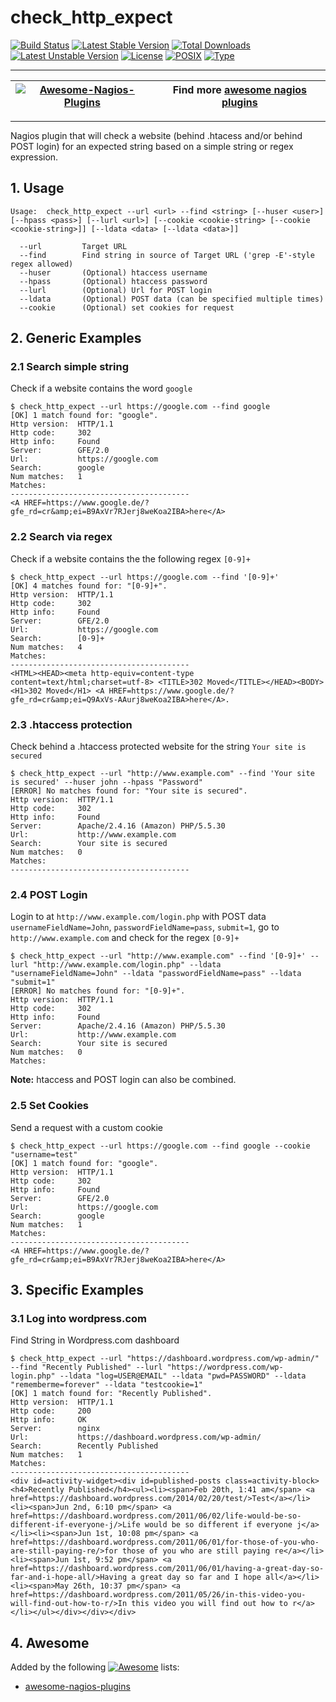 # check_http_expect

[![Build Status](https://travis-ci.org/cytopia/check_http_expect.svg?branch=master)](https://travis-ci.org/cytopia/check_http_expect)
[![Latest Stable Version](https://poser.pugx.org/cytopia/check_http_expect/v/stable)](https://packagist.org/packages/cytopia/check_http_expect) [![Total Downloads](https://poser.pugx.org/cytopia/check_http_expect/downloads)](https://packagist.org/packages/cytopia/check_http_expect) [![Latest Unstable Version](https://poser.pugx.org/cytopia/check_http_expect/v/unstable)](https://packagist.org/packages/cytopia/check_http_expect) [![License](https://poser.pugx.org/cytopia/check_http_expect/license)](http://opensource.org/licenses/MIT)
[![POSIX](https://img.shields.io/badge/posix-100%25-brightgreen.svg)](https://en.wikipedia.org/?title=POSIX)
[![Type](https://img.shields.io/badge/type-%2Fbin%2Fsh-red.svg)](https://en.wikipedia.org/?title=Bourne_shell)


---

| [![Awesome-Nagios-Plugins](https://raw.githubusercontent.com/cytopia/awesome-nagios-plugins/master/doc/img/awesome-nagios.png)](https://github.com/cytopia/awesome-nagios-plugins) | Find more [awesome nagios plugins](https://github.com/cytopia/awesome-nagios-plugins) |
|---|---|

---
Nagios plugin that will check a website (behind .htacess and/or behind POST login) for an expected string based on a simple string or regex expression.


## 1. Usage

```shell
Usage:  check_http_expect --url <url> --find <string> [--huser <user>] [--hpass <pass>] [--lurl <url>] [--cookie <cookie-string> [--cookie <cookie-string>]] [--ldata <data> [--ldata <data>]]

  --url         Target URL
  --find        Find string in source of Target URL ('grep -E'-style regex allowed)
  --huser       (Optional) htaccess username
  --hpass       (Optional) htaccess password
  --lurl        (Optional) Url for POST login
  --ldata       (Optional) POST data (can be specified multiple times)
  --cookie      (Optional) set cookies for request
```

## 2. Generic Examples

### 2.1 Search simple string

Check if a website contains the word `google`
```shell
$ check_http_expect --url https://google.com --find google
[OK] 1 match found for: "google".
Http version:  HTTP/1.1
Http code:     302
Http info:     Found
Server:        GFE/2.0
Url:           https://google.com
Search:        google
Num matches:   1
Matches:
----------------------------------------
<A HREF=https://www.google.de/?gfe_rd=cr&amp;ei=B9AxVr7RJerj8weKoa2IBA>here</A>
```

### 2.2 Search via regex

Check if a website contains the the following regex `[0-9]+`
```shell
$ check_http_expect --url https://google.com --find '[0-9]+'
[OK] 4 matches found for: "[0-9]+".
Http version:  HTTP/1.1
Http code:     302
Http info:     Found
Server:        GFE/2.0
Url:           https://google.com
Search:        [0-9]+
Num matches:   4
Matches:
----------------------------------------
<HTML><HEAD><meta http-equiv=content-type content=text/html;charset=utf-8> <TITLE>302 Moved</TITLE></HEAD><BODY> <H1>302 Moved</H1> <A HREF=https://www.google.de/?gfe_rd=cr&amp;ei=Q9AxVs-AAurj8weKoa2IBA>here</A>.
```

### 2.3 .htaccess protection

Check behind a .htaccess protected website for the string `Your site is secured`
```
$ check_http_expect --url "http://www.example.com" --find 'Your site is secured' --huser john --hpass "Password"
[ERROR] No matches found for: "Your site is secured".
Http version:  HTTP/1.1
Http code:     302
Http info:     Found
Server:        Apache/2.4.16 (Amazon) PHP/5.5.30
Url:           http://www.example.com
Search:        Your site is secured
Num matches:   0
Matches:
----------------------------------------
```

### 2.4 POST Login

Login to at `http://www.example.com/login.php` with POST data `usernameFieldName=John`, `passwordFieldName=pass`, `submit=1`, go to `http://www.example.com` and check for the regex `[0-9]+`
```
$ check_http_expect --url "http://www.example.com" --find '[0-9]+' --lurl "http://www.example.com/login.php" --ldata  "usernameFieldName=John" --ldata "passwordFieldName=pass" --ldata "submit=1"
[ERROR] No matches found for: "[0-9]+".
Http version:  HTTP/1.1
Http code:     302
Http info:     Found
Server:        Apache/2.4.16 (Amazon) PHP/5.5.30
Url:           http://www.example.com
Search:        Your site is secured
Num matches:   0
Matches:
```

**Note:** htaccess and POST login can also be combined.

### 2.5 Set Cookies
Send a request with a custom cookie
```shell
$ check_http_expect --url https://google.com --find google --cookie "username=test"
[OK] 1 match found for: "google".
Http version:  HTTP/1.1
Http code:     302
Http info:     Found
Server:        GFE/2.0
Url:           https://google.com
Search:        google
Num matches:   1
Matches:
----------------------------------------
<A HREF=https://www.google.de/?gfe_rd=cr&amp;ei=B9AxVr7RJerj8weKoa2IBA>here</A>
```

## 3. Specific Examples

### 3.1 Log into wordpress.com

Find String in Wordpress.com dashboard

```shell
$ check_http_expect --url "https://dashboard.wordpress.com/wp-admin/" --find "Recently Published" --lurl "https://wordpress.com/wp-login.php" --ldata "log=USER@EMAIL" --ldata "pwd=PASSWORD" --ldata "rememberme=forever" --ldata "testcookie=1"
[OK] 1 match found for: "Recently Published".
Http version:  HTTP/1.1
Http code:     200
Http info:     OK
Server:        nginx
Url:           https://dashboard.wordpress.com/wp-admin/
Search:        Recently Published
Num matches:   1
Matches:
----------------------------------------
<div id=activity-widget><div id=published-posts class=activity-block><h4>Recently Published</h4><ul><li><span>Feb 20th, 1:41 am</span> <a href=https://dashboard.wordpress.com/2014/02/20/test/>Test</a></li><li><span>Jun 2nd, 6:10 pm</span> <a href=https://dashboard.wordpress.com/2011/06/02/life-would-be-so-different-if-everyone-j/>Life would be so different if everyone j</a></li><li><span>Jun 1st, 10:08 pm</span> <a href=https://dashboard.wordpress.com/2011/06/01/for-those-of-you-who-are-still-paying-re/>for those of you who are still paying re</a></li><li><span>Jun 1st, 9:52 pm</span> <a href=https://dashboard.wordpress.com/2011/06/01/having-a-great-day-so-far-and-i-hope-all/>Having a great day so far and I hope all</a></li><li><span>May 26th, 10:37 pm</span> <a href=https://dashboard.wordpress.com/2011/05/26/in-this-video-you-will-find-out-how-to-r/>In this video you will find out how to r</a></li></ul></div></div></div>
```


## 4. Awesome

Added by the following [![Awesome](https://cdn.rawgit.com/sindresorhus/awesome/d7305f38d29fed78fa85652e3a63e154dd8e8829/media/badge.svg)](https://github.com/sindresorhus/awesome) lists:

* [awesome-nagios-plugins](https://github.com/cytopia/awesome-nagios-plugins)
